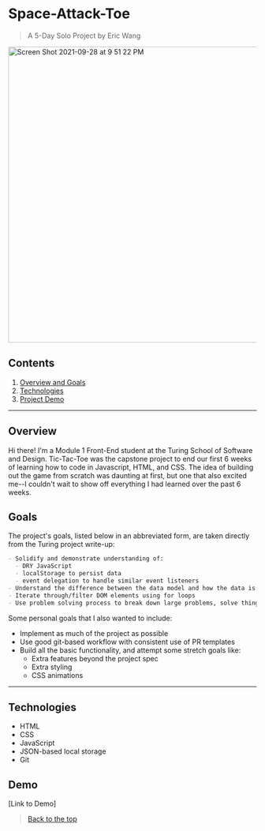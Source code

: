 # Space-Attack-Toe

> A 5-Day Solo Project by Eric Wang

<img width="600" alt="Screen Shot 2021-09-28 at 9 51 22 PM" src="https://user-images.githubusercontent.com/87143658/135190184-dc9842d3-9f3e-497f-8094-3f8291b66fae.png">

## Contents
1. [Overview and Goals](#overview-and-goals)
1. [Technologies](#technologies)
1. [Project Demo](#demo)
---

## Overview

Hi there! I'm a Module 1 Front-End student at the Turing School of Software and Design. Tic-Tac-Toe was the capstone project to end our first 6 weeks of learning how to code in Javascript, HTML, and CSS. The idea of building out the game from scratch was daunting at first, but one that also excited me--I couldn't wait to show off everything I had learned over the past 6 weeks.

## Goals

The project's goals, listed below in an abbreviated form, are taken directly from the Turing project write-up:

``` Markdown
- Solidify and demonstrate understanding of:
  - DRY JavaScript
  - localStorage to persist data
  - event delegation to handle similar event listeners
- Understand the difference between the data model and how the data is displayed on the DOM
- Iterate through/filter DOM elements using for loops
- Use problem solving process to break down large problems, solve things step by step
```

Some personal goals that I also wanted to include:
- Implement as much of the project as possible
- Use good git-based workflow with consistent use of PR templates
- Build all the basic functionality, and attempt some stretch goals like:
  - Extra features beyond the project spec
  - Extra styling
  - CSS animations

---

 ## Technologies

  - HTML
  - CSS
  - JavaScript
  - JSON-based local storage
  - Git

## Demo

[Link to Demo]

 > [Back to the top](#Space-Attack-Toe)
